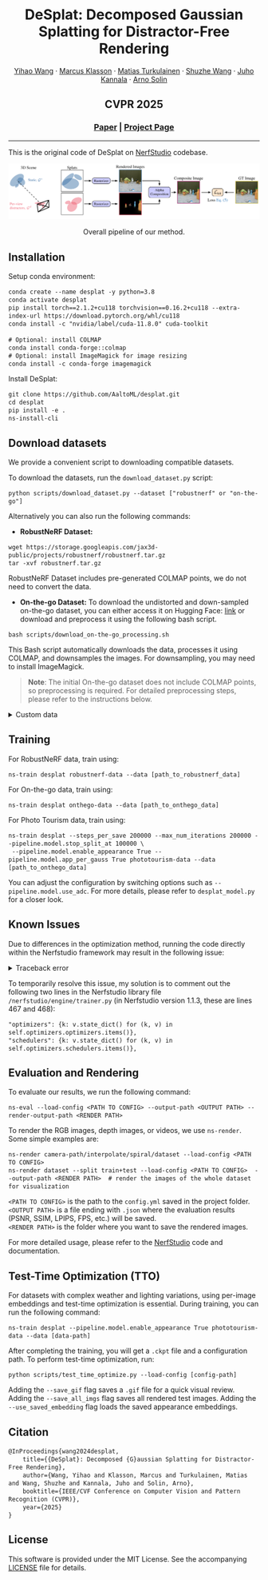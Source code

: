 <div align="center">

  # <strong>DeSplat</strong>: Decomposed Gaussian Splatting for Distractor-Free Rendering

  <p align="center">
    <a href="https://johanna0626.github.io/">Yihao Wang</a> ·
    <a href="https://marcusklasson.github.io/">Marcus Klasson</a> ·
    <a href="https://maturk.github.io/">Matias Turkulainen</a> ·
    <a href="https://ffrivera0.github.io/">Shuzhe Wang</a> ·
    <a href="https://users.aalto.fi/~kannalj1/">Juho Kannala</a> ·
    <a href="https://users.aalto.fi/~asolin/">Arno Solin</a>
  </p>

  <h2 align="center">CVPR 2025</h2>

  <h3>
    <a href="https://arxiv.org/abs/2411.19756">Paper</a> |
    <a href="https://aaltoml.github.io/desplat/">Project Page</a>
  </h3>

</div>

---

This is the original code of DeSplat on [NerfStudio](http://www.nerf.studio/) codebase.

<div align="center">
  <img src="assets/pipeline.png" alt="Pipeline" />
  <p>Overall pipeline of our method.</p>
</div>

## Installation
Setup conda environment:
```
conda create --name desplat -y python=3.8
conda activate desplat
pip install torch==2.1.2+cu118 torchvision==0.16.2+cu118 --extra-index-url https://download.pytorch.org/whl/cu118
conda install -c "nvidia/label/cuda-11.8.0" cuda-toolkit

# Optional: install COLMAP
conda install conda-forge::colmap
# Optional: install ImageMagick for image resizing
conda install -c conda-forge imagemagick
```

Install DeSplat:
```
git clone https://github.com/AaltoML/desplat.git
cd desplat
pip install -e .
ns-install-cli
```

## Download datasets

We provide a convenient script to downloading compatible datasets. 

To download the datasets, run the `download_dataset.py` script:
```
python scripts/download_dataset.py --dataset ["robustnerf" or "on-the-go"]
```

Alternatively you can also run the following commands:
- **RobustNeRF Dataset:**
```
wget https://storage.googleapis.com/jax3d-public/projects/robustnerf/robustnerf.tar.gz
tar -xvf robustnerf.tar.gz
```
RobustNeRF Dataset includes pre-generated COLMAP points, we do not need to convert the data.

- **On-the-go Dataset:**
To download the undistorted and down-sampled on-the-go dataset, you can either access it on Hugging Face: [link](https://huggingface.co/datasets/jkulhanek/nerfonthego-undistorted/tree/main) or download and preprocess it using the following bash script.

```
bash scripts/download_on-the-go_processing.sh
```
This Bash script automatically downloads the data, processes it using COLMAP, and downsamples the images. For downsampling, you may need to install ImageMagick.

> **Note**: The initial On-the-go dataset does not include COLMAP points, so preprocessing is required. For detailed preprocessing steps, please refer to the instructions below.

<details close>
<summary>Custom data</summary>
We support COLMAP based datasets. Ensure your dataset is organized in the following structure before training:

```
<location>
|---images
|   |---<image 0>
|   |---<image 1>
|   |---...
|---sparse
    |---0
        |---cameras.bin
        |---images.bin
        |---points3D.bin
```
For datasets like the On-the-go Dataset and custom datasets without point cloud information, you need to preprocess them using COLMAP.

To prepare the images for the COLMAP processor, organize your dataset folder as follows:
```
<location>
|---input
    |---<image 0>
    |---<image 1>
    |---...
```
Then, run the following command:
```
python scripts/convert.py -s <location> [--resize] # If not resizing, ImageMagick is not needed
```

</details>

## Training

For RobustNeRF data, train using:
```
ns-train desplat robustnerf-data --data [path_to_robustnerf_data] 
```

For On-the-go data, train using:
```
ns-train desplat onthego-data --data [path_to_onthego_data] 
```

For Photo Tourism data, train using:
```
ns-train desplat --steps_per_save 200000 --max_num_iterations 200000 --pipeline.model.stop_split_at 100000 \
 --pipeline.model.enable_appearance True --pipeline.model.app_per_gauss True phototourism-data --data [path_to_onthego_data]
```

You can adjust the configuration by switching options such as `--pipeline.model.use_adc`. For more details, please refer to `desplat_model.py` for a closer look.


## Known Issues

Due to differences in the optimization method, running the code directly within the Nerfstudio framework may result in the following issue:
<details close>
<summary>Traceback error</summary>

```
Traceback (most recent call last):
  File "/******/ns-train", line 8, in <module>
    sys.exit(entrypoint())
  File "/******/site-packages/nerfstudio/scripts/train.py", line 262, in entrypoint
    main(
  File "/******/site-packages/nerfstudio/scripts/train.py", line 247, in main
    launch(
  File "/******/site-packages/nerfstudio/scripts/train.py", line 189, in launch
    main_func(local_rank=0, world_size=world_size, config=config)
  File "/******/site-packages/nerfstudio/scripts/train.py", line 100, in train_loop
    trainer.train()
  File "/******/site-packages/nerfstudio/engine/trainer.py", line 301, in train
    self.save_checkpoint(step)
  File "/******/site-packages/nerfstudio/utils/decorators.py", line 82, in wrapper
    ret = func(*args, **kwargs)
  File "/******/site-packages/nerfstudio/engine/trainer.py", line 467, in save_checkpoint
    "optimizers": {k: v.state_dict() for (k, v) in self.optimizers.optimizers.items()},
  File "/******/site-packages/nerfstudio/engine/trainer.py", line 467, in <dictcomp>
    "optimizers": {k: v.state_dict() for (k, v) in self.optimizers.optimizers.items()},
  File "/******/site-packages/torch/_compile.py", line 31, in inner
    return disable_fn(*args, **kwargs)
  File "/******/site-packages/torch/_dynamo/eval_frame.py", line 600, in _fn
    return fn(*args, **kwargs)
  File "/******/site-packages/torch/optim/optimizer.py", line 705, in state_dict
    packed_state = {
  File "/******/site-packages/torch/optim/optimizer.py", line 706, in <dictcomp>
    (param_mappings[id(k)] if isinstance(k, torch.Tensor) else k): v
KeyError: ******
```
</details>

To temporarily resolve this issue, my solution is to comment out the following two lines in the Nerfstudio library file `/nerfstudio/engine/trainer.py` (in Nerfstudio version 1.1.3, these are lines 467 and 468):

```
"optimizers": {k: v.state_dict() for (k, v) in self.optimizers.optimizers.items()},
"schedulers": {k: v.state_dict() for (k, v) in self.optimizers.schedulers.items()},
```          

## Evaluation and Rendering
To evaluate our results, we run the following command:

```
ns-eval --load-config <PATH TO CONFIG> --output-path <OUTPUT PATH> --render-output-path <RENDER PATH>
```

To render the RGB images, depth images, or videos, we use `ns-render`. Some simple examples are:
```
ns-render camera-path/interpolate/spiral/dataset --load-config <PATH TO CONFIG>
ns-render dataset --split train+test --load-config <PATH TO CONFIG>  --output-path <RENDER PATH>  # render the images of the whole dataset for visualization
```

`<PATH TO CONFIG>` is the path to the `config.yml` saved in the project folder.  
`<OUTPUT PATH>` is a file ending with `.json` where the evaluation results (PSNR, SSIM, LPIPS, FPS, etc.) will be saved.  
`<RENDER PATH>` is the folder where you want to save the rendered images.

For more detailed usage, please refer to the [NerfStudio](http://www.nerf.studio/) code and documentation.


## Test-Time Optimization (TTO)

For datasets with complex weather and lighting variations, using per-image embeddings and test-time optimization is essential. During training, you can run the following command:
```
ns-train desplat --pipeline.model.enable_appearance True phototourism-data --data [data-path]
```
After completing the training, you will get a `.ckpt` file and a configuration path. To perform test-time optimization, run:
```
python scripts/test_time_optimize.py --load-config [config-path]
```
Adding the `--save_gif` flag saves a `.gif` file for a quick visual review.
Adding the `--save_all_imgs` flag saves all rendered test images.
Adding the `--use_saved_embedding` flag loads the saved appearance embeddings.

## Citation

```
@InProceedings{wang2024desplat,
    title={{DeSplat}: Decomposed {G}aussian Splatting for Distractor-Free Rendering},
    author={Wang, Yihao and Klasson, Marcus and Turkulainen, Matias and Wang, Shuzhe and Kannala, Juho and Solin, Arno},
    booktitle={IEEE/CVF Conference on Computer Vision and Pattern Recognition (CVPR)},
    year={2025}
}
```

## License
This software is provided under the MIT License. See the accompanying [LICENSE](LICENSE) file for details.
